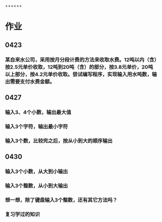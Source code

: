 ++++++

# 作业
## 0423
### 某自来水公司，采用按月分段计费的方法来收取水费。12吨以内（含）按2.5元单价收取，12吨到20吨（含）的部分，按3.8元单价，20吨以上部分，按4.2元单价收取。尝试编写程序，实现输入用水吨数，输出需要支付水费金额。
## 0427
### 输入3、4个小数，输出最大值
### 输入3个字符，输出最小字符
### 输入3个数，比较完之后，按从小到大的顺序输出
## 0430 
### 输入3个小数，从大到小输出
### 输入3个整数，从小到大输出
### 想一想，除了键盘输入3个整数，还有其它方法吗？
### 复习学过的知识